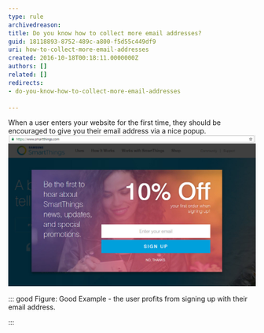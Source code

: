 ```yaml
---
type: rule
archivedreason: 
title: Do you know how to collect more email addresses?
guid: 18118893-8752-489c-a800-f5d55c449df9
uri: how-to-collect-more-email-addresses
created: 2016-10-18T00:18:11.0000000Z
authors: []
related: []
redirects:
- do-you-know-how-to-collect-more-email-addresses

---
```


When a user enters your website for the first time, they should be encouraged to give you their email address via a nice popup.
![](/rules/how-to-collect-more-email-addresses/goodExampleEmailCollection.jpg)


::: good
Figure: Good Example - the user profits from signing up with their email address.

:::

<!--endintro-->

